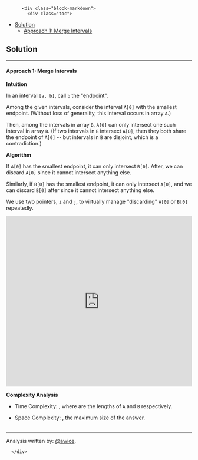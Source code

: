 <div class="article-body">
        
          <div class="block-markdown">
            <div class="toc">
<ul>
<li><a href="#solution">Solution</a><ul>
<li><a href="#approach-1-merge-intervals">Approach 1: Merge Intervals</a></li>
</ul>
</li>
</ul>
</div>
<h2 id="solution">Solution</h2>
<hr>
<h4 id="approach-1-merge-intervals">Approach 1: Merge Intervals</h4>
<p><strong>Intuition</strong></p>
<p>In an interval <code>[a, b]</code>, call <code>b</code> the "endpoint".</p>
<p>Among the given intervals, consider the interval <code>A[0]</code> with the smallest endpoint.  (Without loss of generality, this interval occurs in array <code>A</code>.)</p>
<p>Then, among the intervals in array <code>B</code>, <code>A[0]</code> can only intersect one such interval in array <code>B</code>.  (If two intervals in <code>B</code> intersect <code>A[0]</code>, then they both share the endpoint of <code>A[0]</code> -- but intervals in <code>B</code> are disjoint, which is a contradiction.)</p>
<p><strong>Algorithm</strong></p>
<p>If <code>A[0]</code> has the smallest endpoint, it can only intersect <code>B[0]</code>.  After, we can discard <code>A[0]</code> since it cannot intersect anything else.</p>
<p>Similarly, if <code>B[0]</code> has the smallest endpoint, it can only intersect <code>A[0]</code>, and we can discard <code>B[0]</code> after since it cannot intersect anything else.</p>
<p>We use two pointers, <code>i</code> and <code>j</code>, to virtually manage "discarding" <code>A[0]</code> or <code>B[0]</code> repeatedly.</p>
<iframe src="https://leetcode.com/playground/ZoFMccAy/shared" frameborder="0" width="100%" height="463" name="ZoFMccAy"></iframe>

<p><strong>Complexity Analysis</strong></p>
<ul>
<li>
<p>Time Complexity:  <script type="math/tex; mode=display">O(M + N)</script>, where <script type="math/tex; mode=display">M, N</script> are the lengths of <code>A</code> and <code>B</code> respectively.</p>
</li>
<li>
<p>Space Complexity:  <script type="math/tex; mode=display">O(M + N)</script>, the maximum size of the answer.
<br>
<br></p>
</li>
</ul>
<hr>
<p>Analysis written by: <a href="https://leetcode.com/awice">@awice</a>.</p>
          </div>
        
      </div>